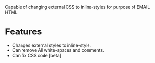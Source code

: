 Capable of changing external CSS to inline-styles for purpose of EMAIL HTML
# Features
* Changes external styles to inline-style.
* Can remove All white-spaces and comments.
* Can fix CSS code [beta]
